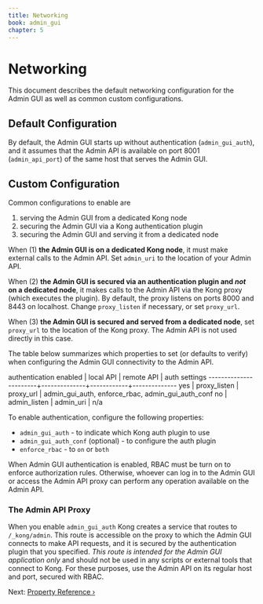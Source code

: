 ```yaml
---
title: Networking
book: admin_gui
chapter: 5
---
```


# Networking

This document describes the default networking configuration for the Admin GUI as well as common custom configurations. 


## Default Configuration

By default, the Admin GUI starts up without authentication (`admin_gui_auth`), 
and it assumes that the Admin API is available on port 8001 (`admin_api_port`) 
of the same host that serves the Admin GUI.


## Custom Configuration

Common configurations to enable are

1. serving the Admin GUI from a dedicated Kong node 
1. securing the Admin GUI via a Kong authentication plugin
1. securing the Admin GUI and serving it from a dedicated node

When (1) **the Admin GUI is on a dedicated Kong node**, it must make external 
calls to the Admin API. Set `admin_uri` to the location of your Admin API.

When (2) **the Admin GUI is secured via an authentication plugin and _not_ on 
a dedicated node**, it makes calls to the Admin API via the Kong proxy (which 
executes the plugin). By default, the proxy listens on ports 8000 and 8443 on 
localhost. Change `proxy_listen` if necessary, or set `proxy_url`.

When (3) **the Admin GUI is secured and served from a dedicated node**, set 
`proxy_url` to the location of the Kong proxy. The Admin API is not used 
directly in this case.

The table below summarizes which properties to set (or defaults to verify) 
when configuring the Admin GUI connectivity to the Admin API.

authentication enabled | local API    | remote API | auth settings
-----------------------+--------------+------------+--------------
yes                    | proxy_listen | proxy_url  | admin_gui_auth, enforce_rbac, admin_gui_auth_conf
no                     | admin_listen | admin_uri  | n/a

To enable authentication, configure the following properties:

- `admin_gui_auth` - to indicate which Kong auth plugin to use
- `admin_gui_auth_conf` (optional) - to configure the auth plugin
- `enforce_rbac` - to `on` or `both`

When Admin GUI authentication is enabled, RBAC must be turn on to enforce 
authorization rules. Otherwise, whoever can log in to the Admin GUI or
access the Admin API proxy can perform any operation available on the Admin 
API.

### The Admin API Proxy

When you enable `admin_gui_auth` Kong creates a service that routes to 
`/_kong/admin`. This route is accessible on the proxy to which the Admin 
GUI connects to make API requests, and it is secured by the authentication 
plugin that you specified. *This route is intended for the Admin GUI 
application only* and should not be used in any scripts or external tools 
that connect to Kong. For these purposes, use the Admin API on its regular 
host and port, secured with RBAC.

Next: [Property Reference &rsaquo;]({{page.book.next}})
